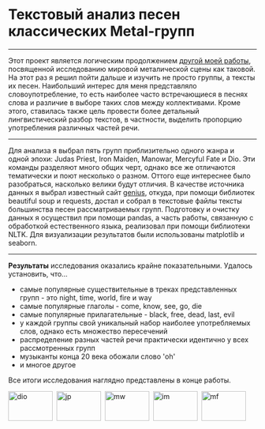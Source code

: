 # Текстовый анализ песен классических Metal-групп

---

Этот проект является логическим продолжением <a href="https://github.com/Wishmas/Timofey_Vorovatov/tree/main/Исследование%20Heavy%20Metal%20групп">другой моей работы</a>, посвященной исследованию мировой металической сцены как таковой. На этот раз я решил пойти дальше и изучить не просто группы, а тексты их песен. Наибольший интерес для меня представляло словоупотребление, то есть наиболее часто встречающиеся в песнях слова и различие в выборе таких слов между коллективами. Кроме этого, ставилась также цель провести более детальный лингвистический разбор текстов, в частности, выделить пропорцию употребления различных частей речи.

---

Для анализа я выбрал пять групп приблизительно одного жанра и одной эпохи: Judas Priest, Iron Maiden, Manowar, Mercyful Fate и Dio. Эти команды разделяют много общих черт, однако все же отличаются тематически и поют несколько о разном. Оттого еще интереснее было разобраться, насколько велики будут отличия. В качестве источника данных я выбрал известный сайт <a href="https://genius.com/">genius</a>, откуда, при помощи библиотек beautiful soup и requests, достал и собрал в текстовые файлы тексты большинства песен рассматриваемых групп. Подготовку и очистку данных я осуществил при помощи pandas, а часть работы, связанную с обработкой естественного языка, реализовал при помощи библиотеки NLTK. Для визуализации результатов были использованы matplotlib и seaborn. 

--- 

**Результаты** исследования оказались крайне показательными. Удалось установить, что...
- самые популярные существительные в треках представленных групп - это night, time, world, fire и way
- самые популярные глаголы - come, know, see, go, die
- самые популярные прилагательные - black, free, dead, last, evil
- у каждой группы свой уникальный набор наиболее употребляемых слов, однако есть множество пересечений
- распределение разных частей речи практически идентично у всех рассмотренных групп
- музыканты конца 20 века обожали слово 'oh'
- и многое другое

Все итоги исследования наглядно представлены в конце работы.

<div>
<img src="https://upload.wikimedia.org/wikipedia/commons/a/a4/DIO_%28band%29_logo.svg" title="dio" alt="dio" width="90" height="60"/>&nbsp;
    <img src="https://upload.wikimedia.org/wikipedia/commons/6/60/Judas_priest_logo.png" title="jp" alt="jp" width="90" height="60"/>&nbsp;
    <img src="https://upload.wikimedia.org/wikipedia/commons/thumb/e/ea/ManowarLogo.svg/2560px-ManowarLogo.svg.png" title="mw" alt="mw" width="90" height="60"/>&nbsp;
    <img src="https://1000logos.net/wp-content/uploads/2017/02/logo-iron-maiden.png" title="im" alt="im" width="90" height="60"/>&nbsp;
    <img src="https://static.spacecrafted.com/ff1f5d4331b44f98b9df1c6548941a7b/i/ea6d69779dff4e74972467bea7883ef8/1/5feFb8zhrk/mercy-logo.png" title="mf" alt="mf" width="90" height="60"/>&nbsp;
</div>



